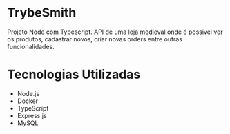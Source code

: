 # TrybeSmith

Projeto Node com Typescript. 
API de uma loja medieval onde é possivel ver os produtos, cadastrar novos, criar novas orders entre outras funcionalidades.

# Tecnologias Utilizadas
- Node.js
- Docker
- TypeScript
- Express.js
- MySQL

